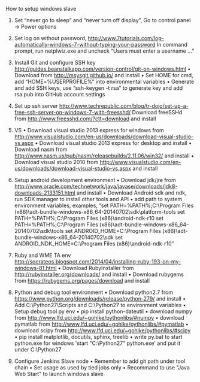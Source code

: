 How to setup windows slave

1.	Set “never go to sleep” and “never turn off display”, 
	Go to control panel -> Power options

2.	Set log on without password,
	http://www.7tutorials.com/log-automatically-windows-7-without-typing-your-password
	In command prompt, run netplwiz.exe and uncheck “Users must enter a username …”

3.	Install Git and configure SSH key
http://guides.beanstalkapp.com/version-control/git-on-windows.html
•	Download from http://msysgit.github.io/ and install
•	Set HOME for cmd, add “HOME=%USERPROFILE%” into environmental variables
•	Generate and add SSH keys, use “ssh-keygen -t rsa” to generate key and add rsa.pub into GitHub account settings

4.	Set up ssh server
http://www.techrepublic.com/blog/tr-dojo/set-up-a-free-ssh-server-on-windows-7-with-freesshd/
Download freeSSHd from http://www.freesshd.com/?ctt=download and install

5.	VS
•	Download visual studio 2013 express for windows from http://www.visualstudio.com/en-us/downloads/download-visual-studio-vs.aspx
•	Download visual studio 2013 express for desktop and install 
•	Download nasm from http://www.nasm.us/pub/nasm/releasebuilds/2.11.06/win32/ and install
•	Download visual studio 2010 from http://www.visualstudio.com/en-us/downloads/download-visual-studio-vs.aspx and install

6.	Setup android development environment
•	Download jdk/jre from http://www.oracle.com/technetwork/java/javase/downloads/jdk8-downloads-2133151.html and install
•	Download Android sdk and ndk, run SDK manager to install other tools and API
•	add path to system environment variables, examples, 
“set PATH=%PATH%;C:\Program Files (x86)\adt-bundle-windows-x86_64-20140702\sdk\platform-tools
 set PATH=%PATH%;C:\Program Files (x86)\android-ndk-r10
 set PATH=%PATH%;C:\Program Files (x86)\adt-bundle-windows-x86_64-20140702\sdk\tools
 set ANDROID_HOME=C:\Program Files (x86)\adt-bundle-windows-x86_64-20140702\sdk
set ANDROID_NDK_HOME=C:\Program Files (x86)\android-ndk-r10”

7.	Ruby and WME TA env
http://socrateos.blogspot.com/2014/04/installing-ruby-193-on-my-windows-81.html
•	Download RubyInstaller from http://rubyinstaller.org/downloads/ and install
•	Download rubygems from https://rubygems.org/pages/download and install

8.	Python and debug tool environment
•	Download python2.7 from https://www.python.org/downloads/release/python-279/ and install
•	Add C:\Python27\Scripts and C:\Python27 to environment variables
•	Setup debug tool py env
•	pip install python-dateutil
•	download numpy from http://www.lfd.uci.edu/~gohlke/pythonlibs/#numpy
•	download pymatlab from http://www.lfd.uci.edu/~gohlke/pythonlibs/#pymatlab
•	download scipy from http://www.lfd.uci.edu/~gohlke/pythonlibs/#scipy
•	pip install matplotlib, docutils, sphinx, treelib
•	write py.bat to start python.exe for windows 'start "C:\Python27" python.exe' and put it under C:\Python27

9.	Configure Jenkins Slave node
•	Remember to add git path under tool chain
•	Set usage as used by tied jobs only
•	Recommand to use "Java Web Start" to launch windows slave
